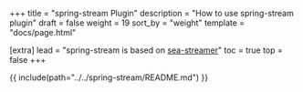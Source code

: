 +++
title = "spring-stream Plugin"
description = "How to use spring-stream plugin"
draft = false
weight = 19
sort_by = "weight"
template = "docs/page.html"

[extra]
lead = "spring-stream is based on <a href='https://github.com/SeaQL/sea-streamer' target='_blank'>sea-streamer</a>"
toc = true
top = false
+++

{{ include(path="../../spring-stream/README.md") }}
